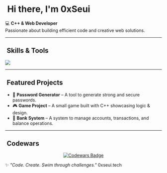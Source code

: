 # ​ Hi there, I'm 0xSeui

💻 **C++ & Web Developer**  
Passionate about building efficient code and creative web solutions.

---

## ​ Skills & Tools
<p align="left">
  <img src="https://skillicons.dev/icons?i=cpp,html,css,js,react,php,git,github,vscode"/>
</p>

---

## ​ Featured Projects
- 🔑 **Password Generator** – A tool to generate strong and secure passwords.  
- 🎮 **Game Project** – A small game built with C++ showcasing logic & design.  
- 🏦 **Bank System** – A system to manage accounts, transactions, and balance operations.  

---

## ​ Codewars
<p align="center">
  <a href="https://www.codewars.com/users/0xSeui">
    <img src="https://www.codewars.com/users/0xSeui/badges/small" alt="Codewars Badge"/>
  </a>
</p>


✨ *"Code. Create. Swim through challenges."*
0xseui.tech
